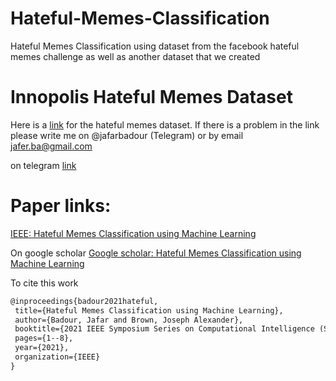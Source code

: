 # Hateful-Memes-Classification
Hateful Memes Classification using dataset from the facebook hateful memes challenge as well as another dataset that we created


# Innopolis Hateful Memes Dataset

Here is a [link](https://drive.google.com/drive/folders/1tYQnJc3oZHqZta9kn5pi4V87hppv10Mq?usp=sharing) for the hateful memes dataset. If there is a problem in the link please write me on @jafarbadour (Telegram) or by email jafer.ba@gmail.com


on telegram   [link](https://t.me/innopolishmdataset/2)


# Paper links:

 [IEEE: Hateful Memes Classification using Machine Learning](https://ieeexplore.ieee.org/document/9659896) 
 
 On google scholar  [Google scholar: Hateful Memes Classification using Machine Learning](https://scholar.google.com/citations?view_op=view_citation&hl=en&user=DN_eXY8AAAAJ&citation_for_view=DN_eXY8AAAAJ:u-x6o8ySG0sC) 
 
 To cite this work
 
 ```tex
 @inproceedings{badour2021hateful,
  title={Hateful Memes Classification using Machine Learning},
  author={Badour, Jafar and Brown, Joseph Alexander},
  booktitle={2021 IEEE Symposium Series on Computational Intelligence (SSCI)},
  pages={1--8},
  year={2021},
  organization={IEEE}
}
 ```
